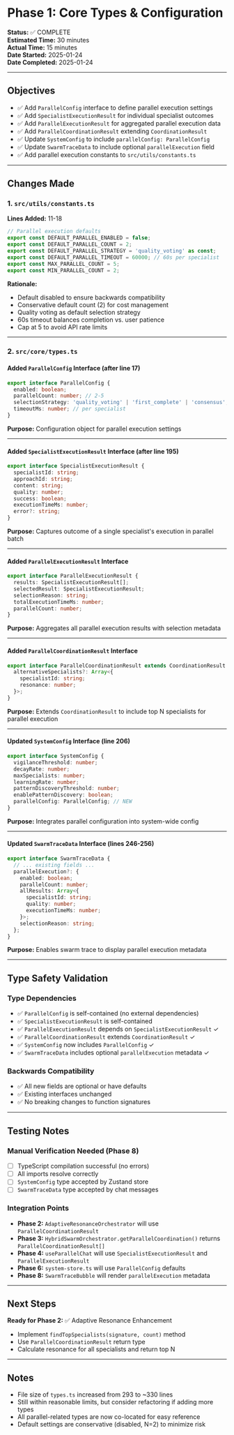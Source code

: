 # Phase 1: Core Types & Configuration

**Status:** ✅ COMPLETE  
**Estimated Time:** 30 minutes  
**Actual Time:** 15 minutes  
**Date Started:** 2025-01-24  
**Date Completed:** 2025-01-24

---

## Objectives
- ✅ Add `ParallelConfig` interface to define parallel execution settings
- ✅ Add `SpecialistExecutionResult` for individual specialist outcomes
- ✅ Add `ParallelExecutionResult` for aggregated parallel execution data
- ✅ Add `ParallelCoordinationResult` extending `CoordinationResult`
- ✅ Update `SystemConfig` to include `parallelConfig: ParallelConfig`
- ✅ Update `SwarmTraceData` to include optional `parallelExecution` field
- ✅ Add parallel execution constants to `src/utils/constants.ts`

---

## Changes Made

### 1. `src/utils/constants.ts`
**Lines Added:** 11-18

```typescript
// Parallel execution defaults
export const DEFAULT_PARALLEL_ENABLED = false;
export const DEFAULT_PARALLEL_COUNT = 2;
export const DEFAULT_PARALLEL_STRATEGY = 'quality_voting' as const;
export const DEFAULT_PARALLEL_TIMEOUT = 60000; // 60s per specialist
export const MAX_PARALLEL_COUNT = 5;
export const MIN_PARALLEL_COUNT = 2;
```

**Rationale:**
- Default disabled to ensure backwards compatibility
- Conservative default count (2) for cost management
- Quality voting as default selection strategy
- 60s timeout balances completion vs. user patience
- Cap at 5 to avoid API rate limits

---

### 2. `src/core/types.ts`

#### Added `ParallelConfig` Interface (after line 17)
```typescript
export interface ParallelConfig {
  enabled: boolean;
  parallelCount: number; // 2-5
  selectionStrategy: 'quality_voting' | 'first_complete' | 'consensus';
  timeoutMs: number; // per specialist
}
```

**Purpose:** Configuration object for parallel execution settings

---

#### Added `SpecialistExecutionResult` Interface (after line 195)
```typescript
export interface SpecialistExecutionResult {
  specialistId: string;
  approachId: string;
  content: string;
  quality: number;
  success: boolean;
  executionTimeMs: number;
  error?: string;
}
```

**Purpose:** Captures outcome of a single specialist's execution in parallel batch

---

#### Added `ParallelExecutionResult` Interface
```typescript
export interface ParallelExecutionResult {
  results: SpecialistExecutionResult[];
  selectedResult: SpecialistExecutionResult;
  selectionReason: string;
  totalExecutionTimeMs: number;
  parallelCount: number;
}
```

**Purpose:** Aggregates all parallel execution results with selection metadata

---

#### Added `ParallelCoordinationResult` Interface
```typescript
export interface ParallelCoordinationResult extends CoordinationResult {
  alternativeSpecialists?: Array<{
    specialistId: string;
    resonance: number;
  }>;
}
```

**Purpose:** Extends `CoordinationResult` to include top N specialists for parallel execution

---

#### Updated `SystemConfig` Interface (line 206)
```typescript
export interface SystemConfig {
  vigilanceThreshold: number;
  decayRate: number;
  maxSpecialists: number;
  learningRate: number;
  patternDiscoveryThreshold: number;
  enablePatternDiscovery: boolean;
  parallelConfig: ParallelConfig; // NEW
}
```

**Purpose:** Integrates parallel configuration into system-wide config

---

#### Updated `SwarmTraceData` Interface (lines 246-256)
```typescript
export interface SwarmTraceData {
  // ... existing fields ...
  parallelExecution?: {
    enabled: boolean;
    parallelCount: number;
    allResults: Array<{
      specialistId: string;
      quality: number;
      executionTimeMs: number;
    }>;
    selectionReason: string;
  };
}
```

**Purpose:** Enables swarm trace to display parallel execution metadata

---

## Type Safety Validation

### Type Dependencies
- ✅ `ParallelConfig` is self-contained (no external dependencies)
- ✅ `SpecialistExecutionResult` is self-contained
- ✅ `ParallelExecutionResult` depends on `SpecialistExecutionResult` ✓
- ✅ `ParallelCoordinationResult` extends `CoordinationResult` ✓
- ✅ `SystemConfig` now includes `ParallelConfig` ✓
- ✅ `SwarmTraceData` includes optional `parallelExecution` metadata ✓

### Backwards Compatibility
- ✅ All new fields are optional or have defaults
- ✅ Existing interfaces unchanged
- ✅ No breaking changes to function signatures

---

## Testing Notes

### Manual Verification Needed (Phase 8)
- [ ] TypeScript compilation successful (no errors)
- [ ] All imports resolve correctly
- [ ] `SystemConfig` type accepted by Zustand store
- [ ] `SwarmTraceData` type accepted by chat messages

### Integration Points
- **Phase 2:** `AdaptiveResonanceOrchestrator` will use `ParallelCoordinationResult`
- **Phase 3:** `HybridSwarmOrchestrator.getParallelCoordination()` returns `ParallelCoordinationResult[]`
- **Phase 4:** `useParallelChat` will use `SpecialistExecutionResult` and `ParallelExecutionResult`
- **Phase 6:** `system-store.ts` will use `ParallelConfig` defaults
- **Phase 8:** `SwarmTraceBubble` will render `parallelExecution` metadata

---

## Next Steps

**Ready for Phase 2:** ✅ Adaptive Resonance Enhancement
- Implement `findTopSpecialists(signature, count)` method
- Use `ParallelCoordinationResult` return type
- Calculate resonance for all specialists and return top N

---

## Notes
- File size of `types.ts` increased from 293 to ~330 lines
- Still within reasonable limits, but consider refactoring if adding more types
- All parallel-related types are now co-located for easy reference
- Default settings are conservative (disabled, N=2) to minimize risk
